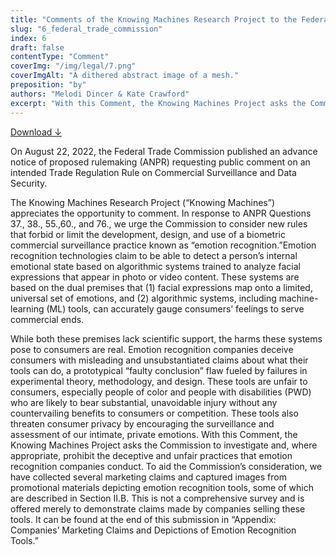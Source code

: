 ```yaml
---
title: "Comments of the Knowing Machines Research Project to the Federal Trade Commission"
slug: "6_federal_trade_commission"
index: 6
draft: false
contentType: "Comment"
coverImg: "/img/legal/7.png"
coverImgAlt: "A dithered abstract image of a mesh."
preposition: "by"
authors: "Melodi Dincer & Kate Crawford"
excerpt: "With this Comment, the Knowing Machines Project asks the Commission to investigate and, where appropriate, prohibit the deceptive and unfair practices that emotion recognition companies conduct."
---
```

[Download ↓](/docs/legal_knowing_machines/FTC-2022-0053-1142_attachment.pdf) 

On August 22, 2022, the Federal Trade Commission published an advance notice of proposed rulemaking (ANPR) requesting public comment on an intended Trade Regulation Rule on Commercial Surveillance and Data Security.

The Knowing Machines Research Project (“Knowing Machines”) appreciates the opportunity to comment.  In response to ANPR Questions 37., 38., 55.,60., and 76., we urge the Commission to consider new rules that forbid or limit the development, design, and use of a biometric commercial surveillance practice known as “emotion recognition.”Emotion recognition technologies claim to be able to detect a person’s internal emotional state based on algorithmic systems trained to analyze facial expressions that appear in photo or video content. These systems are based on the dual premises that (1) facial expressions map onto a limited, universal set of emotions, and (2) algorithmic systems, including machine-learning (ML) tools, can accurately gauge consumers’ feelings to serve commercial ends.
					
While both these premises lack scientific support, the harms these systems pose to consumers are real. Emotion recognition companies deceive consumers with misleading and unsubstantiated claims about what their tools can do, a prototypical “faulty conclusion” flaw fueled by failures in experimental theory, methodology, and design. These tools are unfair to consumers, especially people of color and people with disabilities (PWD) who are likely to bear substantial, unavoidable injury without any countervailing benefits to consumers or competition. These tools also threaten consumer privacy by encouraging the surveillance and assessment of our intimate, private emotions.
With this Comment, the Knowing Machines Project asks the Commission to investigate and, where appropriate, prohibit the deceptive and unfair practices that emotion recognition companies conduct. To aid the Commission’s consideration, we have collected several marketing claims and captured images from promotional materials depicting emotion recognition tools, some of which are described in Section II.B. This is not a comprehensive survey and is offered merely to demonstrate claims made by companies selling these tools. It can be found at the end of this submission in “Appendix: Companies’ Marketing Claims and Depictions of Emotion Recognition Tools.” 


